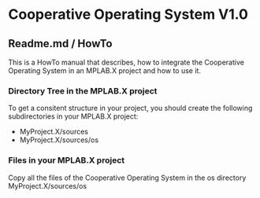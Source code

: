 # Cooperative Operating System V1.0

## Readme.md / HowTo

This is a HowTo manual that describes, how to integrate the Cooperative Operating System in an MPLAB.X project and how to use it.

### Directory Tree in the MPLAB.X project

To get a consitent structure in your project, you should create the following subdirectories in your MPLAB.X project:
* MyProject.X/sources
* MyProject.X/sources/os

### Files in your MPLAB.X project

Copy all the files of the Cooperative Operating System in the os directory MyProject.X/sources/os 
